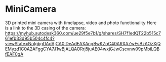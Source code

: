 # MiniCamera
3D printed mini camera with timelapse, video and photo functionality
Here is a link to the 3D casing of the camera: 
https://myhub.autodesk360.com/ue29f5e7b1/g/shares/SH7f1edQT22b515c761efb33d95b504c4fc4?viewState=NoIgbgDAdAjCA0IDeAdEAXAngBwKZoC40ARXAZwEsBzAOzXjQEMyzd1C0A2AFggCYA7J1wBjALQAORrj5juAE04wxjGJwCscvnw09pMbiLQBfEAF0gA
